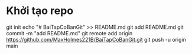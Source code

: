 # Khởi tạo repo
git init
echo "# BaiTapCoBanGit" >> README.md
git add README.md
git commit -m "add README.md"
git remote add origin https://github.com/MaxHolmes221B/BaiTapCoBanGit.git
git push -u origin main
